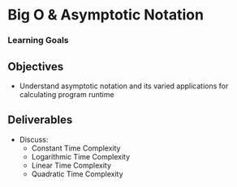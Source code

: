 # Big O & Asymptotic Notation

### Learning Goals

## Objectives

- Understand asymptotic notation and its varied applications for calculating program runtime

## Deliverables

- Discuss:
  - Constant Time Complexity
  - Logarithmic Time Complexity
  - Linear Time Complexity
  - Quadratic Time Complexity
